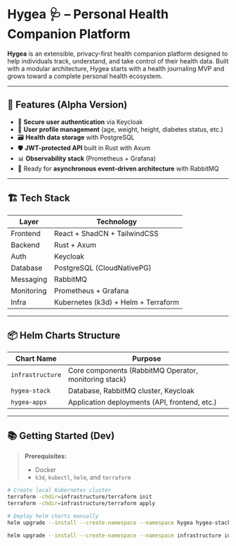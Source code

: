 # Hygea 🩺 – Personal Health Companion Platform

**Hygea** is an extensible, privacy-first health companion platform designed to help individuals track, understand, and take control of their health data.
Built with a modular architecture, Hygea starts with a health journaling MVP and grows toward a complete personal health ecosystem.

---


## 🚀 Features (Alpha Version)


- 🧾 **Secure user authentication** via Keycloak
- 👤 **User profile management** (age, weight, height, diabetes status, etc.)
- 🗃️ **Health data storage** with PostgreSQL
- 🛡️ **JWT-protected API** built in Rust with Axum
- 📊 **Observability stack** (Prometheus + Grafana)
- 🐇 Ready for **asynchronous event-driven architecture** with RabbitMQ


---

## 🏗️ Tech Stack

| Layer       | Technology                     |
|-------------|--------------------------------|
| Frontend    | React + ShadCN + TailwindCSS   |
| Backend     | Rust + Axum                    |
| Auth        | Keycloak                       |
| Database    | PostgreSQL (CloudNativePG)     |
| Messaging   | RabbitMQ                       |
| Monitoring  | Prometheus + Grafana           |
| Infra       | Kubernetes (k3d) + Helm + Terraform |

---

## 📦 Helm Charts Structure

| Chart Name       | Purpose                                      |
|------------------|----------------------------------------------|
| `infrastructure` | Core components (RabbitMQ Operator, monitoring stack) |
| `hygea-stack`    | Database, RabbitMQ cluster, Keycloak         |
| `hygea-apps`     | Application deployments (API, frontend, etc.)|

---


## 📚 Getting Started (Dev)

> **Prerequisites:**  
> - Docker  
> - `k3d`, `kubectl`, `helm`, and `terraform`

```bash
# Create local Kubernetes cluster
terraform -chdir=infrastructure/terraform init
terraform -chdir=infrastructure/terraform apply

# Deploy helm charts manually
helm upgrade --install --create-namespace --namespace hygea hygea-stack ./infrastructure/charts/hygea-stack

helm upgrade --install --create-namespace --namespace infrastructure infrastructure ./infrastructure/charts/infra
```